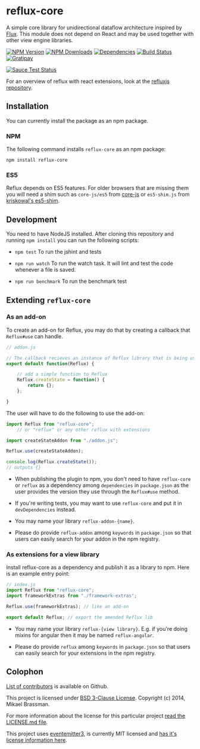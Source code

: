 # reflux-core

A simple core library for unidirectional dataflow architecture inspired by [Flux](http://facebook.github.io/react/blog/2014/05/06/flux.html). This module does not depend on React and may be used together with other view engine libraries.

[![NPM Version][npm-image]][npm-url]
[![NPM Downloads][downloads-image]][npm-url]
[![Dependencies][dependencies-image]][npm-url]
[![Build Status][travis-image]][travis-url]
[![Gratipay][gratipay-image]][gratipay-url]

[![Sauce Test Status](https://saucelabs.com/browser-matrix/reflux-core.svg)](https://saucelabs.com/u/reflux-core)

For an overview of reflux with react extensions, look at the [refluxjs repository][refluxjs-url].

## Installation

You can currently install the package as an npm package.

### NPM

The following command installs `reflux-core` as an npm package:

    npm install reflux-core

### ES5

Reflux depends on ES5 features. For older browsers that are missing them you will need a shim such as `core-js/es5` from [core-js](https://github.com/zloirock/core-js#ecmascript-5) or `es5-shim.js` from [kriskowal's es5-shim](https://github.com/kriskowal/es5-shim).

## Development

You need to have NodeJS installed. After cloning this repository and running `npm install` you can run the following scripts:

* `npm test` To run the jshint and tests

* `npm run watch` To run the watch task. It will lint and test the code whenever a file is saved.

* `npm run benchmark` To run the benchmark test

## Extending `reflux-core`

### As an add-on

To create an add-on for Reflux, you may do that by creating a callback that `Reflux#use` can handle.

```javascript
// addon.js

// The callback recieves an instance of Reflux library that is being used.
export default function(Reflux) {

    // add a simple function to Reflux
    Reflux.createState = function() {
        return {};
    };

}
```

The user will have to do the following to use the add-on:

```javascript
import Reflux from "reflux-core";
    // or "reflux" or any other reflux with extensions

import createStateAddon from "./addon.js";

Reflux.use(createStateAddon);

console.log(Reflux.createState());
// outputs {}
```

* When publishing the plugin to npm, you don't need to have `reflux-core` or `reflux` as a dependency among `dependencies` in `package.json` as the user provides the version they use through the `Reflux#use` method.

* If you're writing tests, you may want to use `reflux-core` and put it in `devDependencies` instead.

* You may name your library `reflux-addon-{name}`.

* Please do provide `reflux-addon` among `keywords` in `package.json` so that users can easily search for your addon in the npm registry.

### As extensions for a view library

Install reflux-core as a dependency and publish it as a library to npm. Here is an example entry point:

```javascript
// index.js
import Reflux from "reflux-core";
import frameworkExtras from "./framework-extras";

Reflux.use(frameworkExtras); // like an add-on

export default Reflux; // export the amended Reflux lib
```

* You may name your library `reflux-{view library}`. E.g. if you're doing mixins for angular then it may be named `reflux-angular`.

* Please do provide `reflux` among `keywords` in `package.json` so that users can easily search for your extensions in the npm registry.

## Colophon

[List of contributors](https://github.com/reflux/reflux-core/graphs/contributors) is available on Github.

This project is licensed under [BSD 3-Clause License](http://opensource.org/licenses/BSD-3-Clause). Copyright (c) 2014, Mikael Brassman.

For more information about the license for this particular project [read the LICENSE.md file](LICENSE.md).

This project uses [eventemitter3](https://github.com/3rd-Eden/EventEmitter3), is currently MIT licensed and [has it's license information here](https://github.com/3rd-Eden/EventEmitter3/blob/master/LICENSE).

[npm-image]: http://img.shields.io/npm/v/reflux-core.svg
[downloads-image]: http://img.shields.io/npm/dm/reflux-core.svg
[dependencies-image]: http://img.shields.io/david/reflux/reflux-core.svg
[npm-url]: https://www.npmjs.org/package/reflux-core
[travis-image]: http://img.shields.io/travis/reflux/reflux-core/master.svg
[travis-url]: https://travis-ci.org/reflux/reflux-core
[gratipay-image]: http://img.shields.io/gratipay/spoike.svg
[gratipay-url]: https://gratipay.com/spoike/
[refluxjs-url]: https://github.com/reflux/refluxjs#refluxjs
